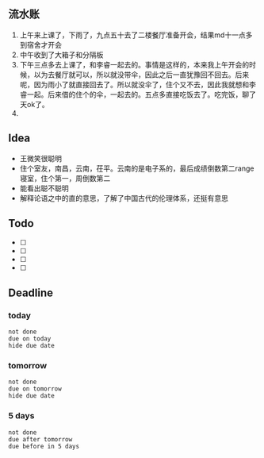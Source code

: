## 流水账
1. 上午来上课了，下雨了，九点五十去了二楼餐厅准备开会，结果md十一点多到宿舍才开会
2. 中午收到了大箱子和分隔板
3. 下午三点多去上课了，和李睿一起去的。事情是这样的，本来我上午开会的时候，以为去餐厅就可以，所以就没带伞，因此之后一直犹豫回不回去。后来呢，因为雨小了就直接回去了。所以就没伞了，住个又不去，因此我就想和李睿一起。后来借的住个的伞，一起去的。五点多直接吃饭去了。吃完饭，聊了天ok了。
5. 

## Idea
- 王微笑很聪明
- 住个室友，南昌，云南，茌平。云南的是电子系的，最后成绩倒数第二range寝室，住个第一，周倒数第二
- 能看出聪不聪明
- 解释论语之中的直的意思，了解了中国古代的伦理体系，还挺有意思

## Todo
- [ ] 
- [ ] 
- [ ] 
- [ ] 

## Deadline
### today
```tasks
not done
due on today
hide due date
```
### tomorrow
```tasks
not done
due on tomorrow
hide due date
```
### 5 days
```tasks
not done
due after tomorrow
due before in 5 days
```
